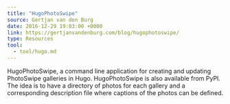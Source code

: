 ```yaml
---
title: "HugoPhotoSwipe"
source: Gertjan van den Burg
date: 2016-12-29 19:03:00 +0000
link: https://gertjanvandenburg.com/blog/hugophotoswipe/
type: Resources
tool:
  - tool/hugo.md
---
```

HugoPhotoSwipe, a command line application for creating and updating PhotoSwipe galleries in Hugo. HugoPhotoSwipe is also available from PyPI. The idea is to have a directory of photos for each gallery and a corresponding description file where captions of the photos can be defined. 





